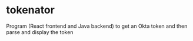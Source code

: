 # tokenator
Program (React frontend and Java backend) to get an Okta token and then parse and display the token
